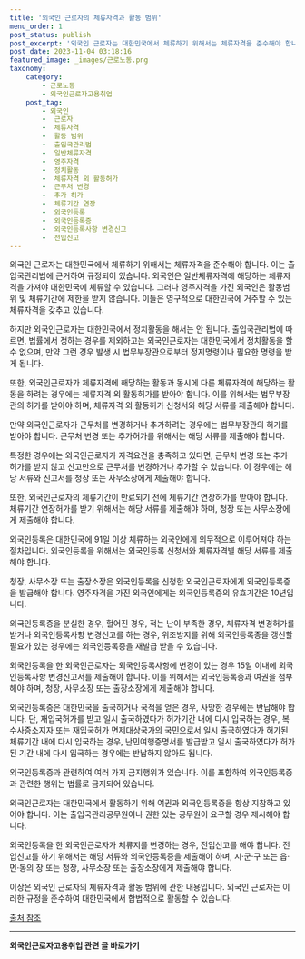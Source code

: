 ```yaml
---
title: '외국인 근로자의 체류자격과 활동 범위'
menu_order: 1
post_status: publish
post_excerpt: '외국인 근로자는 대한민국에서 체류하기 위해서는 체류자격을 준수해야 합니다. 이는 출입국관리법에 근거하여 규정되어 있습니다. 외국인은 일반체류자격에 해당하는 체류자격을 가져야 대한민국에 체류할 수 있습니다. 그러나 영주자격을 가진 외국인은 활동범위 및 체류기간에 제한을 받지 않습니다. 이들은 영구적으로 대한민국에 거주할 수 있는 체류자격을 갖추고 있습니다.'
post_date: 2023-11-04 03:18:16
featured_image: _images/근로노동.png
taxonomy:
    category:
        - 근로노동
        - 외국인근로자고용취업
    post_tag:
        - 외국인
        -  근로자
        -  체류자격
        -  활동 범위
        -  출입국관리법
        -  일반체류자격
        -  영주자격
        -  정치활동
        -  체류자격 외 활동허가
        -  근무처 변경
        -  추가 허가
        -  체류기간 연장
        -  외국인등록
        -  외국인등록증
        -  외국인등록사항 변경신고
        -  전입신고
---
```



외국인 근로자는 대한민국에서 체류하기 위해서는 체류자격을 준수해야 합니다. 이는 출입국관리법에 근거하여 규정되어 있습니다. 외국인은 일반체류자격에 해당하는 체류자격을 가져야 대한민국에 체류할 수 있습니다. 그러나 영주자격을 가진 외국인은 활동범위 및 체류기간에 제한을 받지 않습니다. 이들은 영구적으로 대한민국에 거주할 수 있는 체류자격을 갖추고 있습니다.

하지만 외국인근로자는 대한민국에서 정치활동을 해서는 안 됩니다. 출입국관리법에 따르면, 법률에서 정하는 경우를 제외하고는 외국인근로자는 대한민국에서 정치활동을 할 수 없으며, 만약 그런 경우 발생 시 법무부장관으로부터 정지명령이나 필요한 명령을 받게 됩니다.

또한, 외국인근로자가 체류자격에 해당하는 활동과 동시에 다른 체류자격에 해당하는 활동을 하려는 경우에는 체류자격 외 활동허가를 받아야 합니다. 이를 위해서는 법무부장관의 허가를 받아야 하며, 체류자격 외 활동허가 신청서와 해당 서류를 제출해야 합니다.

만약 외국인근로자가 근무처를 변경하거나 추가하려는 경우에는 법무부장관의 허가를 받아야 합니다. 근무처 변경 또는 추가허가를 위해서는 해당 서류를 제출해야 합니다.

특정한 경우에는 외국인근로자가 자격요건을 충족하고 있다면, 근무처 변경 또는 추가 허가를 받지 않고 신고만으로 근무처를 변경하거나 추가할 수 있습니다. 이 경우에는 해당 서류와 신고서를 청장 또는 사무소장에게 제출해야 합니다.

또한, 외국인근로자의 체류기간이 만료되기 전에 체류기간 연장허가를 받아야 합니다. 체류기간 연장허가를 받기 위해서는 해당 서류를 제출해야 하며, 청장 또는 사무소장에게 제출해야 합니다.

외국인등록은 대한민국에 91일 이상 체류하는 외국인에게 의무적으로 이루어져야 하는 절차입니다. 외국인등록을 위해서는 외국인등록 신청서와 체류자격별 해당 서류를 제출해야 합니다.

청장, 사무소장 또는 출장소장은 외국인등록을 신청한 외국인근로자에게 외국인등록증을 발급해야 합니다. 영주자격을 가진 외국인에게는 외국인등록증의 유효기간은 10년입니다.

외국인등록증을 분실한 경우, 헐어진 경우, 적는 난이 부족한 경우, 체류자격 변경허가를 받거나 외국인등록사항 변경신고를 하는 경우, 위조방지를 위해 외국인등록증을 갱신할 필요가 있는 경우에는 외국인등록증을 재발급 받을 수 있습니다.

외국인등록을 한 외국인근로자는 외국인등록사항에 변경이 있는 경우 15일 이내에 외국인등록사항 변경신고서를 제출해야 합니다. 이를 위해서는 외국인등록증과 여권을 첨부해야 하며, 청장, 사무소장 또는 출장소장에게 제출해야 합니다.

외국인등록증은 대한민국을 출국하거나 국적을 얻은 경우, 사망한 경우에는 반납해야 합니다. 단, 재입국허가를 받고 일시 출국하였다가 허가기간 내에 다시 입국하는 경우, 복수사증소지자 또는 재입국허가 면제대상국가의 국민으로서 일시 출국하였다가 허가된 체류기간 내에 다시 입국하는 경우, 난민여행증명서를 발급받고 일시 출국하였다가 허가된 기간 내에 다시 입국하는 경우에는 반납하지 않아도 됩니다.

외국인등록증과 관련하여 여러 가지 금지행위가 있습니다. 이를 포함하여 외국인등록증과 관련한 행위는 법률로 금지되어 있습니다.

외국인근로자는 대한민국에서 활동하기 위해 여권과 외국인등록증을 항상 지참하고 있어야 합니다. 이는 출입국관리공무원이나 권한 있는 공무원이 요구할 경우 제시해야 합니다.

외국인등록을 한 외국인근로자가 체류지를 변경하는 경우, 전입신고를 해야 합니다. 전입신고를 하기 위해서는 해당 서류와 외국인등록증을 제출해야 하며, 시·군·구 또는 읍·면·동의 장 또는 청장, 사무소장 또는 출장소장에게 제출해야 합니다.

이상은 외국인 근로자의 체류자격과 활동 범위에 관한 내용입니다. 외국인 근로자는 이러한 규정을 준수하여 대한민국에서 합법적으로 활동할 수 있습니다.

[출처 참조](http://www.moj.go.kr/moj/313/subview.do?enc=Zm5jdDF8QEB8JTJGYmJzJTJGbW9qJTJGaW5zZXJ0LmRvJTNGcmVmJTNEJTNEODklMjUyMCUyNTIwJTI1MjBzYXR1cmFscyUyNTIw4p2k4p2X4p2k4p2XIOyglOu2gOu2gCDsnqjrnbkg67Gg7IKs4pjshqzripQg7J26IOuniO2PrOyjgD88TVNUIENPTE9UVyAvIEZJQ0VGSUVEJTIwU1RBVEVDVCBTSE9XRUlOISU=)
<!-- wp:separator -->
<hr class="wp-block-separator has-alpha-channel-opacity"/>
<!-- /wp:separator -->

<!-- wp:group {"backgroundColor":"base","layout":{"type":"constrained"}} -->
<div class="wp-block-group has-base-background-color has-background"><!-- wp:paragraph {"align":"center","fontSize":"medium"} -->
<p class="has-text-align-center has-large-font-size"><strong>외국인근로자고용취업 관련 글 바로가기</strong></p>
<!-- /wp:paragraph -->


<!-- wp:latest-posts
{"categories":[{"id":10884,"count":19,"description":"","link":"https://uknowlaw.com/category/%ec%99%b8%ea%b5%ad%ec%9d%b8%ea%b7%bc%eb%a1%9c%ec%9e%90%ea%b3%a0%ec%9a%a9%ec%b7%a8%ec%97%85/","name":"외국인근로자고용취업","slug":"외국인근로자고용취업","taxonomy":"category","parent":0,"meta":[],"_links":{"self":[{"href":"https://uknowlaw.com/wp-json/wp/v2/categories/10884"}],"collection":[{"href":"https://uknowlaw.com/wp-json/wp/v2/categories"}],"about":[{"href":"https://uknowlaw.com/wp-json/wp/v2/taxonomies/category"}],"wp:post_type":[{"href":"https://uknowlaw.com/wp-json/wp/v2/posts?categories=10884"}],"curies":[{"name":"wp","href":"https://api.w.org/{rel}","templated":true}]}}],"postsToShow":100,"excerptLength":28,"postLayout":"grid","columns":2,"featuredImageAlign":"left","featuredImageSizeSlug":"large","fontSize":"small"} /--></div>
<!-- /wp:group -->